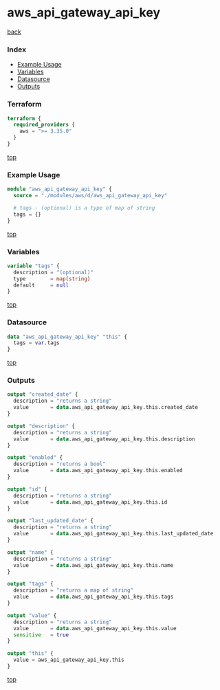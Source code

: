 # aws_api_gateway_api_key

[back](../aws.md)

### Index

- [Example Usage](#example-usage)
- [Variables](#variables)
- [Datasource](#datasource)
- [Outputs](#outputs)

### Terraform

```terraform
terraform {
  required_providers {
    aws = ">= 3.35.0"
  }
}
```

[top](#index)

### Example Usage

```terraform
module "aws_api_gateway_api_key" {
  source = "./modules/aws/d/aws_api_gateway_api_key"

  # tags - (optional) is a type of map of string
  tags = {}
}
```

[top](#index)

### Variables

```terraform
variable "tags" {
  description = "(optional)"
  type        = map(string)
  default     = null
}
```

[top](#index)

### Datasource

```terraform
data "aws_api_gateway_api_key" "this" {
  tags = var.tags
}
```

[top](#index)

### Outputs

```terraform
output "created_date" {
  description = "returns a string"
  value       = data.aws_api_gateway_api_key.this.created_date
}

output "description" {
  description = "returns a string"
  value       = data.aws_api_gateway_api_key.this.description
}

output "enabled" {
  description = "returns a bool"
  value       = data.aws_api_gateway_api_key.this.enabled
}

output "id" {
  description = "returns a string"
  value       = data.aws_api_gateway_api_key.this.id
}

output "last_updated_date" {
  description = "returns a string"
  value       = data.aws_api_gateway_api_key.this.last_updated_date
}

output "name" {
  description = "returns a string"
  value       = data.aws_api_gateway_api_key.this.name
}

output "tags" {
  description = "returns a map of string"
  value       = data.aws_api_gateway_api_key.this.tags
}

output "value" {
  description = "returns a string"
  value       = data.aws_api_gateway_api_key.this.value
  sensitive   = true
}

output "this" {
  value = aws_api_gateway_api_key.this
}
```

[top](#index)